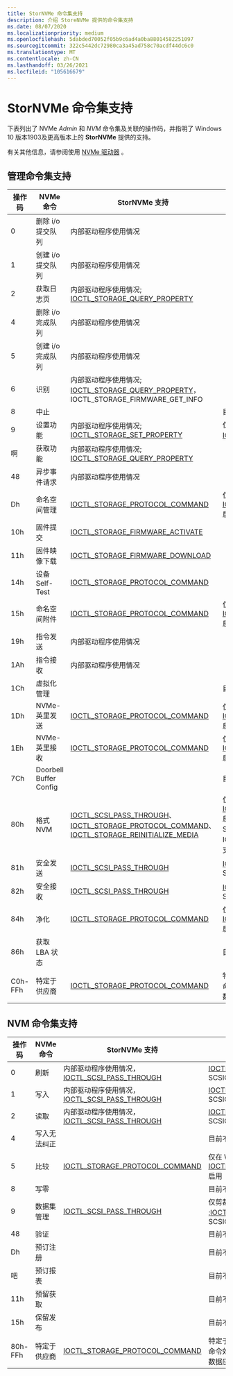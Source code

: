 ```yaml
---
title: StorNVMe 命令集支持
description: 介绍 StoreNVMe 提供的命令集支持
ms.date: 08/07/2020
ms.localizationpriority: medium
ms.openlocfilehash: 5dabded70052f05b9c6ad4a0ba88014582251097
ms.sourcegitcommit: 322c5442dc72980ca3a45ad758c70acdf44dc6c0
ms.translationtype: MT
ms.contentlocale: zh-CN
ms.lasthandoff: 03/26/2021
ms.locfileid: "105616679"
---
```

# <a name="stornvme-command-set-support"></a>StorNVMe 命令集支持

下表列出了 NVMe *Admin* 和 *NVM* 命令集及关联的操作码，并指明了 Windows 10 版本1903及更高版本上的 **StorNVMe** 提供的支持。  

有关其他信息，请参阅使用 [NVMe 驱动器](/windows/win32/fileio/working-with-nvme-devices#protocol-specific-queries) 。

## <a name="admin-command-set-support"></a>管理命令集支持

| 操作码  | NVMe 命令                | StorNVMe 支持      | 注释 |
| ------  | --------------------------  | --------------------- | -------- |
| 0       | 删除 i/o 提交队列 | 内部驱动程序使用情况 |    |
| 1       | 创建 i/o 提交队列 | 内部驱动程序使用情况 |    |
| 2       | 获取日志页                | 内部驱动程序使用情况; [IOCTL_STORAGE_QUERY_PROPERTY](/windows-hardware/drivers/ddi/ntddstor/ni-ntddstor-ioctl_storage_query_property) |   |
| 4       | 删除 i/o 完成队列 | 内部驱动程序使用情况 |   |
| 5       | 创建 i/o 完成队列 | 内部驱动程序使用情况 |
| 6       | 识别                    | 内部驱动程序使用情况; [IOCTL_STORAGE_QUERY_PROPERTY](/windows-hardware/drivers/ddi/ntddstor/ni-ntddstor-ioctl_storage_query_property)，IOCTL_STORAGE_FIRMWARE_GET_INFO |   |
| 8       | 中止                       |   | 目前不受支持。 |
| 9       | 设置功能                | 内部驱动程序使用情况; [IOCTL_STORAGE_SET_PROPERTY](/windows-hardware/drivers/ddi/ntddstor/ni-ntddstor-ioctl_storage_set_property) | 仅对主机控制的热量管理设置了[IOCTL_STORAGE_SET_PROPERTY](/windows-hardware/drivers/ddi/ntddstor/ni-ntddstor-ioctl_storage_set_property)的功能 |
| 啊      | 获取功能                | 内部驱动程序使用情况; [IOCTL_STORAGE_QUERY_PROPERTY](/windows-hardware/drivers/ddi/ntddstor/ni-ntddstor-ioctl_storage_query_property) |   |
| 48      | 异步事件请求  | 内部驱动程序使用情况 |   |   |
| Dh      | 命名空间管理        | [IOCTL_STORAGE_PROTOCOL_COMMAND](/windows-hardware/drivers/ddi/ntddstor/ni-ntddstor-ioctl_storage_protocol_command) | 仅在 Win PE 模式下为[IOCTL_STORAGE_PROTOCOL_COMMAND](/windows-hardware/drivers/ddi/ntddstor/ni-ntddstor-ioctl_storage_protocol_command)启用 |
| 10h     | 固件提交             | [IOCTL_STORAGE_FIRMWARE_ACTIVATE](/windows-hardware/drivers/ddi/ntddstor/ni-ntddstor-ioctl_storage_firmware_activate) | |
| 11h     | 固件映像下载     | [IOCTL_STORAGE_FIRMWARE_DOWNLOAD](/windows-hardware/drivers/ddi/ntddstor/ni-ntddstor-ioctl_storage_firmware_download) | |
| 14h     | 设备 Self-Test            | [IOCTL_STORAGE_PROTOCOL_COMMAND](/windows-hardware/drivers/ddi/ntddstor/ni-ntddstor-ioctl_storage_protocol_command)  | |
| 15h     | 命名空间附件        | [IOCTL_STORAGE_PROTOCOL_COMMAND](/windows-hardware/drivers/ddi/ntddstor/ni-ntddstor-ioctl_storage_protocol_command) | 仅在 Win PE 模式下为[IOCTL_STORAGE_PROTOCOL_COMMAND](/windows-hardware/drivers/ddi/ntddstor/ni-ntddstor-ioctl_storage_protocol_command)启用 |
| 19h     | 指令发送              | 内部驱动程序使用情况 |   |
| 1Ah     | 指令接收           | 内部驱动程序使用情况 |   |
| 1Ch     | 虚拟化管理   |   | 目前不受支持。 |
| 1Dh     | NVMe-英里发送                | [IOCTL_STORAGE_PROTOCOL_COMMAND](/windows-hardware/drivers/ddi/ntddstor/ni-ntddstor-ioctl_storage_protocol_command) | 仅在 Win PE 模式下为[IOCTL_STORAGE_PROTOCOL_COMMAND](/windows-hardware/drivers/ddi/ntddstor/ni-ntddstor-ioctl_storage_protocol_command)启用 |
| 1Eh     | NVMe-英里接收             | [IOCTL_STORAGE_PROTOCOL_COMMAND](/windows-hardware/drivers/ddi/ntddstor/ni-ntddstor-ioctl_storage_protocol_command) | 仅在 Win PE 模式下为[IOCTL_STORAGE_PROTOCOL_COMMAND](/windows-hardware/drivers/ddi/ntddstor/ni-ntddstor-ioctl_storage_protocol_command)启用 |
| 7Ch     | Doorbell Buffer Config      |   | 目前不受支持。 |
| 80h     | 格式 NVM                  | [IOCTL_SCSI_PASS_THROUGH](/windows-hardware/drivers/ddi/ntddscsi/ni-ntddscsi-ioctl_scsi_pass_through)、 [IOCTL_STORAGE_PROTOCOL_COMMAND](/windows-hardware/drivers/ddi/ntddstor/ni-ntddstor-ioctl_storage_protocol_command)、 [IOCTL_STORAGE_REINITIALIZE_MEDIA](/windows-hardware/drivers/ddi/ntddstor/ni-ntddstor-ioctl_storage_reinitialize_media) | 仅在 Win PE 模式下为 [IOCTL_STORAGE_PROTOCOL_COMMAND](/windows-hardware/drivers/ddi/ntddstor/ni-ntddstor-ioctl_storage_protocol_command)启用。 [IOCTL_SCSI_PASS_THROUGH](/windows-hardware/drivers/ddi/ntddscsi/ni-ntddscsi-ioctl_scsi_pass_through)的 SCSIOP_SANITIZE。 IOCTL_STORAGE_REINITIALIZE_MEDIA 仅支持加密擦除。 |
| 81h     | 安全发送               | [IOCTL_SCSI_PASS_THROUGH](/windows-hardware/drivers/ddi/ntddscsi/ni-ntddscsi-ioctl_scsi_pass_through) | [IOCTL_SCSI_PASS_THROUGH](/windows-hardware/drivers/ddi/ntddscsi/ni-ntddscsi-ioctl_scsi_pass_through)的 SCSIOP_SECURITY_PROTOCOL_OUT |
| 82h     | 安全接收            | [IOCTL_SCSI_PASS_THROUGH](/windows-hardware/drivers/ddi/ntddscsi/ni-ntddscsi-ioctl_scsi_pass_through) | [IOCTL_SCSI_PASS_THROUGH](/windows-hardware/drivers/ddi/ntddscsi/ni-ntddscsi-ioctl_scsi_pass_through)的 SCSIOP_SECURITY_PROTOCOL_IN |
| 84h     | 净化                    | [IOCTL_STORAGE_PROTOCOL_COMMAND](/windows-hardware/drivers/ddi/ntddstor/ni-ntddstor-ioctl_storage_protocol_command) | 仅在 Win PE 模式下为[IOCTL_STORAGE_PROTOCOL_COMMAND](/windows-hardware/drivers/ddi/ntddstor/ni-ntddstor-ioctl_storage_protocol_command)启用 |
| 86h     | 获取 LBA 状态              |   | 目前不受支持。 |
| C0h-FFh | 特定于供应商             | [IOCTL_STORAGE_PROTOCOL_COMMAND](/windows-hardware/drivers/ddi/ntddstor/ni-ntddstor-ioctl_storage_protocol_command) | 特定于供应商的传递命令。 要求控制器支持命令效果日志，并且供应商命令的命令效果数据应报告为受支持。 |

## <a name="nvm-command-set-support"></a>NVM 命令集支持

| 操作码  | NVMe 命令                | StorNVMe 支持      | 注释 |
| ------  | --------------------------  | --------------------- | -------- |
| 0       | 刷新                       | 内部驱动程序使用情况， [IOCTL_SCSI_PASS_THROUGH](/windows-hardware/drivers/ddi/ntddscsi/ni-ntddscsi-ioctl_scsi_pass_through) | [IOCTL_SCSI_PASS_THROUGH](/windows-hardware/drivers/ddi/ntddscsi/ni-ntddscsi-ioctl_scsi_pass_through)的 SCSIOP_SYNCHRONIZE_CACHE |
| 1       | 写入                       | 内部驱动程序使用情况， [IOCTL_SCSI_PASS_THROUGH](/windows-hardware/drivers/ddi/ntddscsi/ni-ntddscsi-ioctl_scsi_pass_through) | [IOCTL_SCSI_PASS_THROUGH](/windows-hardware/drivers/ddi/ntddscsi/ni-ntddscsi-ioctl_scsi_pass_through)的 SCSIOP_WRITE/SCSIOP_WRITE16 |
| 2       | 读取                        | 内部驱动程序使用情况， [IOCTL_SCSI_PASS_THROUGH](/windows-hardware/drivers/ddi/ntddscsi/ni-ntddscsi-ioctl_scsi_pass_through) | [IOCTL_SCSI_PASS_THROUGH](/windows-hardware/drivers/ddi/ntddscsi/ni-ntddscsi-ioctl_scsi_pass_through)的 SCSIOP_READ/SCSIOP_READ16 |
| 4       | 写入无法纠正         |   | 目前不受支持。 |
| 5       | 比较                     | [IOCTL_STORAGE_PROTOCOL_COMMAND](/windows-hardware/drivers/ddi/ntddstor/ni-ntddstor-ioctl_storage_protocol_command) | 仅在 Win PE 模式下为[IOCTL_STORAGE_PROTOCOL_COMMAND](/windows-hardware/drivers/ddi/ntddstor/ni-ntddstor-ioctl_storage_protocol_command)启用 |
| 8       | 写零                |   | 目前不受支持。 |
| 9       | 数据集管理          | [IOCTL_SCSI_PASS_THROUGH](/windows-hardware/drivers/ddi/ntddscsi/ni-ntddscsi-ioctl_scsi_pass_through) | 仅剪裁 (释放) ;[IOCTL_SCSI_PASS_THROUGH](/windows-hardware/drivers/ddi/ntddscsi/ni-ntddscsi-ioctl_scsi_pass_through)的 SCSIOP_UNMAP |
| 48      | 验证                      |   | 目前不受支持。 |
| Dh      | 预订注册        |   | 目前不受支持。 |
| 吧      | 预订报表          |   | 目前不受支持。 |
| 11h     | 预留获取         |   | 目前不受支持。 |
| 15h     | 保留发布         |   | 目前不受支持。 |
| 80h-FFh | 特定于供应商             | [IOCTL_STORAGE_PROTOCOL_COMMAND](/windows-hardware/drivers/ddi/ntddstor/ni-ntddstor-ioctl_storage_protocol_command) | 特定于供应商的传递命令。 要求控制器支持命令效果日志，并且供应商命令的命令效果数据应报告为受支持。 |
